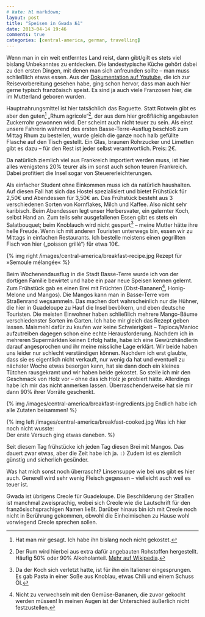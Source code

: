 ```yaml
---
# kate: hl markdown;
layout: post
title: "Speisen in Gwada №1"
date: 2013-04-14 19:46
comments: true
categories: [central-america, german, travelling]
---
```


Wenn man in ein weit entferntes Land reist, dann gibt/gilt es stets viel bislang
Unbekanntes zu entdecken. Die landestypische Küche gehört dabei zu den ersten
Dingen, mit denen man sich anfreunden sollte – man muss schließlich etwas essen.
Aus der [Dokumentation auf Youtube][doku], die ich zur Reisevorbereitung
gesehen habe, ging schon hervor, dass man auch hier gerne typisch französisch
speist. Es sind ja auch viele Franzosen hier, die im Mutterland geboren wurden.

<!-- more -->

Hauptnahrungsmittel ist hier tatsächlich das Baguette. Statt Rotwein gibt es
aber den guten[^1] „Rhum agricole“[^2], der aus dem hier großflächig angebauten
Zuckerrohr gewonnen wird. Der scheint auch nicht teuer zu sein. Als einst unsere
Fahrerin während des ersten Basse-Terre-Ausflug beschloß zum Mittag Rhum zu
bestellen, wurde gleich die ganze noch halb gefüllte Flasche auf den Tisch gestellt.
Ein Glas, braunen Rohrzucker und Limetten gibt es dazu – für den Rest ist jeder
selbst verantwortlich. Preis: 2€.

Da natürlich ziemlich viel aus Frankreich importiert werden muss,
ist hier alles wenigstens 20% teurer als im sonst auch schon teuren Frankreich.
Dabei profitiert die Insel sogar von Steuererleichterungen.

Als einfacher Student ohne Einkommen muss ich da natürlich haushalten. Auf diesen
Fall hat sich das Hostel spezialisiert und bietet Frühstück für 2,50€ und Abendessen
für 3,50€ an. Das Frühstück besteht aus 3 verschiedenen Sorten von Kornflakes,
Milch und Kaffee. Also nicht sehr karibisch. Beim Abendessen legt unser Herbersvater,
ein gelernter Koch, selbst Hand an. Zum teils sehr ausgefallenen Essen gibt es stets
ein Salatbouquet; beim Knoblauch wird nicht gespart[^4] – meine Mutter hätte ihre helle
Freude. Wenn ich mit anderen Touristen unterwegs bin, essen wir zu Mittags in einfachen
Restaurants. Ich bestelle meistens einen gegrillten Fisch von hier („poisson grillé“)
für etwa 10€.

{% img right /images/central-america/breakfast-recipe.jpg Rezept für »Semoule mélangée« %}

Beim Wochenendausflug in die Stadt Basse-Terre wurde ich von der dortigen Familie
bewirtet und habe ein paar neue Speisen kennen gelernt. Zum Frühstück gab es einen
Brei mit Früchten (Obst-Bananen[^3], Honig-Melone und Mangos). Die Mangos kann man
in Basse-Terre vom Straßenrand wegsammeln. Das machen dort wahrscheinlich nur die Hühner,
die hier in Guadeloupe zu Hauf die Insel bevölkern, und eben deutsche Touristen.
Die meisten Einwohner haben schließlich mehrere Mango-Bäume verschiedenster Sorten
im Garten. Ich habe mir gleich das Rezept geben lassen. Maismehl dafür zu kaufen
war keine Schwierigkeit – Tapioca/Manioc aufzutreiben dagegen schon eine echte
Herausforderung. Nachdem ich in mehreren Supermärkten keinen Erfolg hatte, habe
ich eine Gewürzhändlerin darauf angesprochen und ihr meine missliche Lage erklärt.
Wir beide haben uns leider nur schlecht verständigen können. Nachdem ich erst
glaubte, dass sie es eigentlich nicht verkauft, nur wenig da hat und eventuell zu nächster
Woche etwas besorgen kann, hat sie dann doch ein kleines Tütchen rausgekramt und wir
haben beide gekostet. So stelle ich mir den Geschmack von Holz vor – ohne das ich Holz
je probiert hätte. Allerdings habe ich mir das nicht anmerken lassen. Überraschenderweise
hat sie mir dann 90% ihrer Vorräte geschenkt.

{% img /images/central-america/breakfast-ingredients.jpg Endlich habe ich alle Zutaten beisammen! %}

{% img left /images/central-america/breakfast-cooked.jpg Was ich hier noch nicht wusste: <br> Der erste Versuch ging etwas daneben. %}

Seit diesem Tag frühstücke ich jeden Tag diesen Brei mit Mangos. Das dauert zwar
etwas, aber die Zeit habe ich ja. `:)` Zudem ist es ziemlich günstig und
sicherlich gesünder.

Was hat mich sonst noch überrascht? Linsensuppe wie bei uns gibt es hier auch.
Generell wird sehr wenig Fleisch gegessen – vielleicht auch weil es teuer ist.

Gwada ist übrigens Creole für Guadeloupe. Die Beschilderung der Straßen ist
manchmal zweisprachig, wobei sich Creole wie die Lautschrift für den
französischsprachigen Namen ließt. Darüber hinaus bin ich mit Creole noch nicht in
Berührung gekommen, obwohl die Einheimischen zu Hause wohl vorwiegend Creole
sprechen sollen.


[doku]: http://www.youtube.com/watch?v=NdCeNGib8fo "Guadeloupe Dokumentation auf Youtube"
[^1]: Hat man mir gesagt. Ich habe ihn bislang noch nicht gekostet.
[^2]: Der Rum wird hierbei aus extra dafür angebauten Rohstoffen hergestellt. Häufig 50% oder 90% Alkoholanteil. [Mehr auf Wikipedia](http://de.wikipedia.org/wiki/Rhum_agricole#Besonderheiten).
[^3]: Nicht zu verwechseln mit den Gemüse-Bananen, die zuvor gekocht werden müssen! In meinen Augen ist der Unterschied äußerlich nicht festzustellen.
[^4]: Da der Koch sich verletzt hatte, ist für ihn ein Italiener eingesprungen. Es gab Pasta in einer Soße aus Knoblau, etwas Chili und einem Schuss Öl.